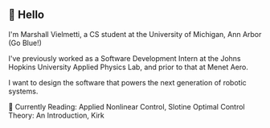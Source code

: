 ## 👋 Hello
I'm Marshall Vielmetti, a CS student at the University of Michigan, Ann Arbor (Go Blue!)

I've previously worked as a Software Development Intern at the Johns Hopkins University Applied Physics Lab, and prior to that at Menet Aero.

I want to design the software that powers the next generation of robotic systems.

📖 Currently Reading: 
Applied Nonlinear Control, Slotine
Optimal Control Theory: An Introduction, Kirk

<!--
**MarshallVielmetti/MarshallVielmetti** is a ✨ _special_ ✨ repository because its `README.md` (this file) appears on your GitHub profile.

Here are some ideas to get you started:

- 🔭 I’m currently working on ...
- 🌱 I’m currently learning ...
- 👯 I’m looking to collaborate on ...
- 🤔 I’m looking for help with ...
- 💬 Ask me about ...
- 📫 How to reach me: ...
- 😄 Pronouns: ...
- ⚡ Fun fact: ...
-->
